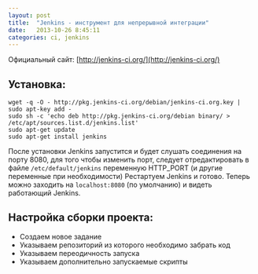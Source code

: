 ```yaml
---
layout: post
title:  "Jenkins - инструмент для непрерывной интеграции"
date:   2013-10-26 8:45:11
categories: ci, jenkins
---
```

Официальный сайт: [http://jenkins-ci.org/](http://jenkins-ci.org/)

## Установка:

	wget -q -O - http://pkg.jenkins-ci.org/debian/jenkins-ci.org.key | sudo apt-key add -
	sudo sh -c 'echo deb http://pkg.jenkins-ci.org/debian binary/ > /etc/apt/sources.list.d/jenkins.list'
	sudo apt-get update
	sudo apt-get install jenkins

После установки Jenkins запустится и будет слушать соединения на порту 8080, для того чтобы изменить порт, следует отредактировать в файле `/etc/default/jenkins` переменную HTTP_PORT (и другие переменные при необходимости) Рестартуем Jenkins и готово. Теперь можно заходить на `localhost:8080` (по умолчанию) и видеть работающий Jenkins.

## Настройка сборки проекта:
 - Создаем новое задание
 - Указываем репозиторий из которого необходимо забрать код
 - Указываем переодичность запуска
 - Указываем дополнительно запускаемые скрипты
